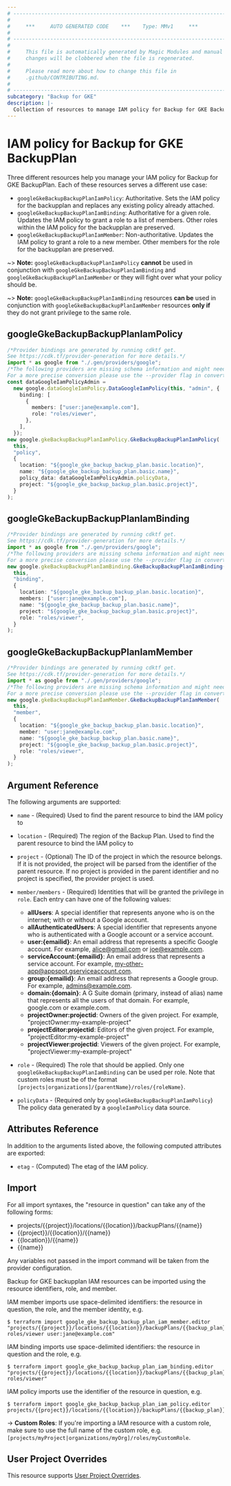 ```yaml
---
# ----------------------------------------------------------------------------
#
#     ***     AUTO GENERATED CODE    ***    Type: MMv1     ***
#
# ----------------------------------------------------------------------------
#
#     This file is automatically generated by Magic Modules and manual
#     changes will be clobbered when the file is regenerated.
#
#     Please read more about how to change this file in
#     .github/CONTRIBUTING.md.
#
# ----------------------------------------------------------------------------
subcategory: "Backup for GKE"
description: |-
  Collection of resources to manage IAM policy for Backup for GKE BackupPlan
---
```


# IAM policy for Backup for GKE BackupPlan

Three different resources help you manage your IAM policy for Backup for GKE BackupPlan. Each of these resources serves a different use case:

* `googleGkeBackupBackupPlanIamPolicy`: Authoritative. Sets the IAM policy for the backupplan and replaces any existing policy already attached.
* `googleGkeBackupBackupPlanIamBinding`: Authoritative for a given role. Updates the IAM policy to grant a role to a list of members. Other roles within the IAM policy for the backupplan are preserved.
* `googleGkeBackupBackupPlanIamMember`: Non-authoritative. Updates the IAM policy to grant a role to a new member. Other members for the role for the backupplan are preserved.

\~> **Note:** `googleGkeBackupBackupPlanIamPolicy` **cannot** be used in conjunction with `googleGkeBackupBackupPlanIamBinding` and `googleGkeBackupBackupPlanIamMember` or they will fight over what your policy should be.

\~> **Note:** `googleGkeBackupBackupPlanIamBinding` resources **can be** used in conjunction with `googleGkeBackupBackupPlanIamMember` resources **only if** they do not grant privilege to the same role.

## googleGkeBackupBackupPlanIamPolicy

```typescript
/*Provider bindings are generated by running cdktf get.
See https://cdk.tf/provider-generation for more details.*/
import * as google from "./.gen/providers/google";
/*The following providers are missing schema information and might need manual adjustments to synthesize correctly: google.
For a more precise conversion please use the --provider flag in convert.*/
const dataGoogleIamPolicyAdmin =
  new google.dataGoogleIamPolicy.DataGoogleIamPolicy(this, "admin", {
    binding: [
      {
        members: ["user:jane@example.com"],
        role: "roles/viewer",
      },
    ],
  });
new google.gkeBackupBackupPlanIamPolicy.GkeBackupBackupPlanIamPolicy(
  this,
  "policy",
  {
    location: "${google_gke_backup_backup_plan.basic.location}",
    name: "${google_gke_backup_backup_plan.basic.name}",
    policy_data: dataGoogleIamPolicyAdmin.policyData,
    project: "${google_gke_backup_backup_plan.basic.project}",
  }
);

```

## googleGkeBackupBackupPlanIamBinding

```typescript
/*Provider bindings are generated by running cdktf get.
See https://cdk.tf/provider-generation for more details.*/
import * as google from "./.gen/providers/google";
/*The following providers are missing schema information and might need manual adjustments to synthesize correctly: google.
For a more precise conversion please use the --provider flag in convert.*/
new google.gkeBackupBackupPlanIamBinding.GkeBackupBackupPlanIamBinding(
  this,
  "binding",
  {
    location: "${google_gke_backup_backup_plan.basic.location}",
    members: ["user:jane@example.com"],
    name: "${google_gke_backup_backup_plan.basic.name}",
    project: "${google_gke_backup_backup_plan.basic.project}",
    role: "roles/viewer",
  }
);

```

## googleGkeBackupBackupPlanIamMember

```typescript
/*Provider bindings are generated by running cdktf get.
See https://cdk.tf/provider-generation for more details.*/
import * as google from "./.gen/providers/google";
/*The following providers are missing schema information and might need manual adjustments to synthesize correctly: google.
For a more precise conversion please use the --provider flag in convert.*/
new google.gkeBackupBackupPlanIamMember.GkeBackupBackupPlanIamMember(
  this,
  "member",
  {
    location: "${google_gke_backup_backup_plan.basic.location}",
    member: "user:jane@example.com",
    name: "${google_gke_backup_backup_plan.basic.name}",
    project: "${google_gke_backup_backup_plan.basic.project}",
    role: "roles/viewer",
  }
);

```

## Argument Reference

The following arguments are supported:

*   `name` - (Required) Used to find the parent resource to bind the IAM policy to

*   `location` - (Required) The region of the Backup Plan.
    Used to find the parent resource to bind the IAM policy to

*   `project` - (Optional) The ID of the project in which the resource belongs.
    If it is not provided, the project will be parsed from the identifier of the parent resource. If no project is provided in the parent identifier and no project is specified, the provider project is used.

*   `member/members` - (Required) Identities that will be granted the privilege in `role`.
    Each entry can have one of the following values:
    * **allUsers**: A special identifier that represents anyone who is on the internet; with or without a Google account.
    * **allAuthenticatedUsers**: A special identifier that represents anyone who is authenticated with a Google account or a service account.
    * **user:{emailid}**: An email address that represents a specific Google account. For example, alice@gmail.com or joe@example.com.
    * **serviceAccount:{emailid}**: An email address that represents a service account. For example, my-other-app@appspot.gserviceaccount.com.
    * **group:{emailid}**: An email address that represents a Google group. For example, admins@example.com.
    * **domain:{domain}**: A G Suite domain (primary, instead of alias) name that represents all the users of that domain. For example, google.com or example.com.
    * **projectOwner:projectid**: Owners of the given project. For example, "projectOwner:my-example-project"
    * **projectEditor:projectid**: Editors of the given project. For example, "projectEditor:my-example-project"
    * **projectViewer:projectid**: Viewers of the given project. For example, "projectViewer:my-example-project"

*   `role` - (Required) The role that should be applied. Only one
    `googleGkeBackupBackupPlanIamBinding` can be used per role. Note that custom roles must be of the format
    `[projects|organizations]/{parentName}/roles/{roleName}`.

*   `policyData` - (Required only by `googleGkeBackupBackupPlanIamPolicy`) The policy data generated by
    a `googleIamPolicy` data source.

## Attributes Reference

In addition to the arguments listed above, the following computed attributes are
exported:

* `etag` - (Computed) The etag of the IAM policy.

## Import

For all import syntaxes, the "resource in question" can take any of the following forms:

* projects/{{project}}/locations/{{location}}/backupPlans/{{name}}
* {{project}}/{{location}}/{{name}}
* {{location}}/{{name}}
* {{name}}

Any variables not passed in the import command will be taken from the provider configuration.

Backup for GKE backupplan IAM resources can be imported using the resource identifiers, role, and member.

IAM member imports use space-delimited identifiers: the resource in question, the role, and the member identity, e.g.

```console
$ terraform import google_gke_backup_backup_plan_iam_member.editor "projects/{{project}}/locations/{{location}}/backupPlans/{{backup_plan}} roles/viewer user:jane@example.com"
```

IAM binding imports use space-delimited identifiers: the resource in question and the role, e.g.

```console
$ terraform import google_gke_backup_backup_plan_iam_binding.editor "projects/{{project}}/locations/{{location}}/backupPlans/{{backup_plan}} roles/viewer"
```

IAM policy imports use the identifier of the resource in question, e.g.

```console
$ terraform import google_gke_backup_backup_plan_iam_policy.editor projects/{{project}}/locations/{{location}}/backupPlans/{{backup_plan}}
```

\-> **Custom Roles**: If you're importing a IAM resource with a custom role, make sure to use the
full name of the custom role, e.g. `[projects/myProject|organizations/myOrg]/roles/myCustomRole`.

## User Project Overrides

This resource supports [User Project Overrides](https://registry.terraform.io/providers/hashicorp/google/latest/docs/guides/provider_reference#user_project_override).
